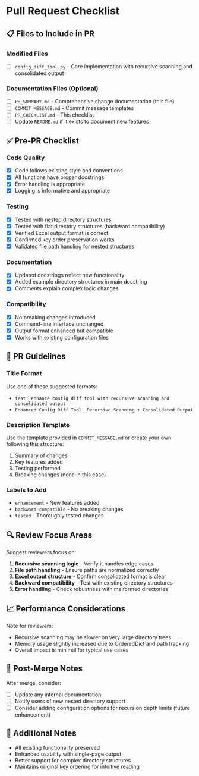 # Pull Request Checklist

## 📋 Files to Include in PR

### Modified Files
- [ ] `config_diff_tool.py` - Core implementation with recursive scanning and consolidated output

### Documentation Files (Optional)
- [ ] `PR_SUMMARY.md` - Comprehensive change documentation (this file)
- [ ] `COMMIT_MESSAGE.md` - Commit message templates
- [ ] `PR_CHECKLIST.md` - This checklist
- [ ] Update `README.md` if it exists to document new features

## ✅ Pre-PR Checklist

### Code Quality
- [x] Code follows existing style and conventions
- [x] All functions have proper docstrings
- [x] Error handling is appropriate
- [x] Logging is informative and appropriate

### Testing
- [x] Tested with nested directory structures
- [x] Tested with flat directory structures (backward compatibility)
- [x] Verified Excel output format is correct
- [x] Confirmed key order preservation works
- [x] Validated file path handling for nested structures

### Documentation
- [x] Updated docstrings reflect new functionality
- [x] Added example directory structures in main docstring
- [x] Comments explain complex logic changes

### Compatibility
- [x] No breaking changes introduced
- [x] Command-line interface unchanged
- [x] Output format enhanced but compatible
- [x] Works with existing configuration files

## 🎯 PR Guidelines

### Title Format
Use one of these suggested formats:
- `feat: enhance config diff tool with recursive scanning and consolidated output`
- `Enhanced Config Diff Tool: Recursive Scanning + Consolidated Output`

### Description Template
Use the template provided in `COMMIT_MESSAGE.md` or create your own following this structure:
1. Summary of changes
2. Key features added
3. Testing performed
4. Breaking changes (none in this case)

### Labels to Add
- `enhancement` - New features added
- `backward-compatible` - No breaking changes
- `tested` - Thoroughly tested changes

## 🔍 Review Focus Areas

Suggest reviewers focus on:
1. **Recursive scanning logic** - Verify it handles edge cases
2. **File path handling** - Ensure paths are normalized correctly
3. **Excel output structure** - Confirm consolidated format is clear
4. **Backward compatibility** - Test with existing directory structures
5. **Error handling** - Check robustness with malformed directories

## 📈 Performance Considerations

Note for reviewers:
- Recursive scanning may be slower on very large directory trees
- Memory usage slightly increased due to OrderedDict and path tracking
- Overall impact is minimal for typical use cases

## 🚀 Post-Merge Notes

After merge, consider:
- [ ] Update any internal documentation
- [ ] Notify users of new nested directory support
- [ ] Consider adding configuration options for recursion depth limits (future enhancement)

## 📝 Additional Notes

- All existing functionality preserved
- Enhanced usability with single-page output
- Better support for complex directory structures
- Maintains original key ordering for intuitive reading